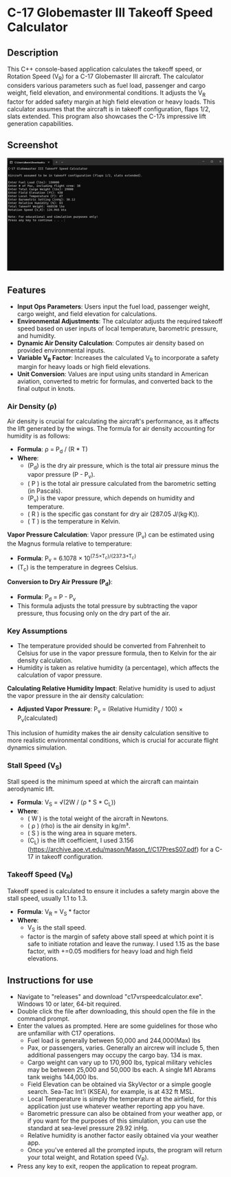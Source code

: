 # C-17 Globemaster III Takeoff Speed Calculator

## Description
This C++ console-based application calculates the takeoff speed, or Rotation Speed \(V<sub>R</sub>) for a C-17 Globemaster III aircraft. 
The calculator considers various parameters such as fuel load, passenger and cargo weight, field elevation, and environmental conditions. 
It adjusts the V<sub>R</sub> factor for added safety margin at high field elevation or heavy loads. This calculator assumes that the aircraft is in takeoff
configuration, flaps 1/2, slats extended. This program also showcases the C-17s impressive lift generation capabilities.

## Screenshot
![Program Demo](c17.png)

## Features
- **Input Ops Parameters**: Users input the fuel load, passenger weight, cargo weight, and field elevation for calculations.
- **Environmental Adjustments**: The calculator adjusts the required takeoff speed based on user inputs of local temperature, barometric pressure, and humidity.
- **Dynamic Air Density Calculation**: Computes air density based on provided environmental inputs.
- **Variable V<sub>R</sub> Factor**: Increases the calculated V<sub>R</sub> to incorporate a safety margin for heavy loads or high field elevations.
- **Unit Conversion**: Values are input using units standard in American aviation, converted to metric for formulas, and converted back to the final output in knots.

### Air Density (ρ)
Air density is crucial for calculating the aircraft's performance, as it affects the lift generated by the wings. The formula for air density accounting for humidity is as follows:

- **Formula**: ρ = P<sub>d</sub> / (R * T)
- **Where**:
  - (P<sub>d</sub>) is the dry air pressure, which is the total air pressure minus the vapor pressure (P - P<sub>v</sub>).
  - \( P \) is the total air pressure calculated from the barometric setting (in Pascals).
  - (P<sub>v</sub>) is the vapor pressure, which depends on humidity and temperature.
  - \( R \) is the specific gas constant for dry air (287.05 J/(kg·K)).
  - \( T \) is the temperature in Kelvin.

**Vapor Pressure Calculation**:
Vapor pressure (P<sub>v</sub>) can be estimated using the Magnus formula relative to temperature:
- **Formula**: P<sub>v</sub> = 6.1078 × 10<sup>(7.5×T<sub>c</sub>)/(237.3+T<sub>c</sub>)</sup>
- (T<sub>c</sub>) is the temperature in degrees Celsius.

**Conversion to Dry Air Pressure (P<sub>d</sub>)**:
- **Formula**: P<sub>d</sub> = P - P<sub>v</sub>
- This formula adjusts the total pressure by subtracting the vapor pressure, thus focusing only on the dry part of the air.

### Key Assumptions
- The temperature provided should be converted from Fahrenheit to Celsius for use in the vapor pressure formula, then to Kelvin for the air density calculation.
- Humidity is taken as relative humidity (a percentage), which affects the calculation of vapor pressure.

**Calculating Relative Humidity Impact**:
Relative humidity is used to adjust the vapor pressure in the air density calculation:
- **Adjusted Vapor Pressure**: P<sub>v</sub> = (Relative Humidity / 100) × P<sub>v</sub>(calculated)

This inclusion of humidity makes the air density calculation sensitive to more realistic environmental conditions, which is crucial for accurate flight dynamics simulation.


### Stall Speed (V<sub>S</sub>)
Stall speed is the minimum speed at which the aircraft can maintain aerodynamic lift.
- **Formula**: V<sub>S</sub> = √(2W / (ρ * S * C<sub>L</sub>))
- **Where**:
  - \( W \) is the total weight of the aircraft in Newtons.
  - \( ρ \) (rho) is the air density in kg/m³.
  - \( S \) is the wing area in square meters.
  - (C<sub>L</sub>) is the lift coefficient, I used 3.156 (https://archive.aoe.vt.edu/mason/Mason_f/C17PresS07.pdf) for a C-17 in takeoff configuration.

### Takeoff Speed (V<sub>R</sub>)
Takeoff speed is calculated to ensure it includes a safety margin above the stall speed, usually 1.1 to 1.3.
- **Formula**: V<sub>R</sub> = V<sub>S</sub> * factor
- **Where**:
  - V<sub>S</sub> is the stall speed.
  - factor is the margin of safety above stall speed at which point it is safe to initiate rotation and leave the runway. I used 1.15 as the base factor, with +=0.05 modifiers for heavy load and high field elevations.

## Instructions for use ##
- Navigate to "releases" and download "c17vrspeedcalculator.exe". Windows 10 or later, 64-bit required.
- Double click the file after downloading, this should open the file in the command prompt.
- Enter the values as prompted. Here are some guidelines for those who are unfamiliar with C17 operations.
    - Fuel load is generally between 50,000 and 244,000(Max) lbs
    - Pax, or passengers, varies. Generally an aircrew will include 5, then additional passengers may occupy the cargo bay. 134 is max.
    - Cargo weight can vary up to 170,900 lbs, typical military vehicles may be between 25,000 and 50,000 lbs each. A single M1 Abrams tank weighs 144,000 lbs.
    - Field Elevation can be obtained via SkyVector or a simple google search. Sea-Tac Int'l (KSEA), for example, is at 432 ft MSL.
    - Local Temperature is simply the temperature at the airfield, for this application just use whatever weather reporting app you have.
    - Barometric pressure can also be obtained from your weather app, or if you want for the purposes of this simulation, you can use the standard at sea-level pressure 29.92 inHg.
    - Relative humidity is another factor easily obtained via your weather app.
    - Once you've entered all the prompted inputs, the program will return your total weight, and Rotation speed (V<sub>R</sub>).
- Press any key to exit, reopen the application to repeat program.

  

